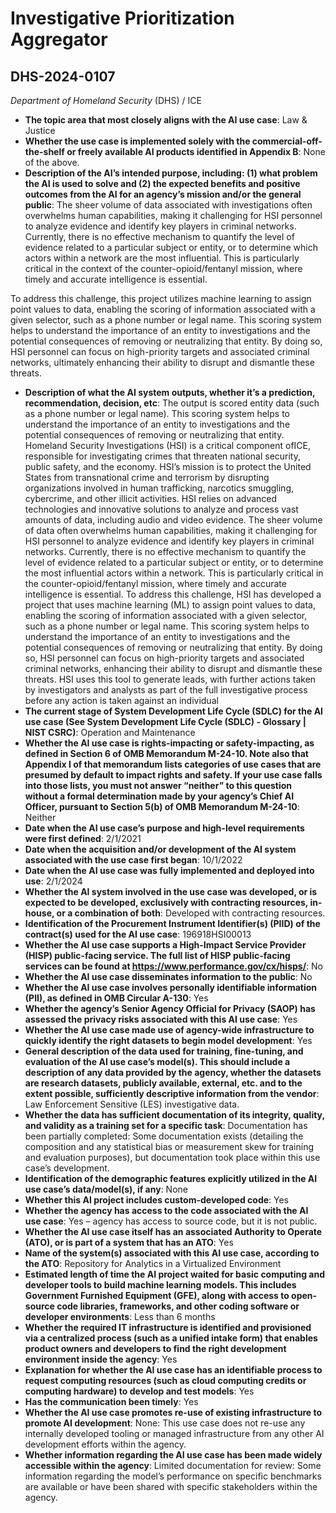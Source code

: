# Investigative Prioritization Aggregator
## DHS-2024-0107
_Department of Homeland Security_ (DHS) / ICE


+ **The topic area that most closely aligns with the AI use case**: Law & Justice
+ **Whether the use case is implemented solely with the commercial-off-the-shelf or freely available AI products identified in Appendix B**: None of the above.
+ **Description of the AI’s intended purpose, including: (1) what problem the AI is used to solve and (2) the expected benefits and positive outcomes from the AI for an agency’s mission and/or the general public**: The sheer volume of data associated with investigations often overwhelms human capabilities, making it challenging for HSI personnel to analyze evidence and identify key players in criminal networks. Currently, there is no effective mechanism to quantify the level of evidence related to a particular subject or entity, or to determine which actors within a network are the most influential. This is particularly critical in the context of the counter-opioid/fentanyl mission, where timely and accurate intelligence is essential.

To address this challenge, this project utilizes machine learning to assign point values to data, enabling the scoring of information associated with a given selector, such as a phone number or legal name. This scoring system helps to understand the importance of an entity to investigations and the potential consequences of removing or neutralizing that entity. By doing so, HSI personnel can focus on high-priority targets and associated criminal networks, ultimately enhancing their ability to disrupt and dismantle these threats.
+ **Description of what the AI system outputs, whether it’s a prediction, recommendation, decision, etc**: The output is scored entity data (such as a phone number or legal name). This scoring system helps to understand the importance of an entity to investigations and the potential consequences of removing or neutralizing that entity.
Homeland Security Investigations (HSI) is a critical component ofICE, responsible for investigating crimes that threaten national security, public safety, and the economy. HSI’s mission is to protect the United States from transnational crime and terrorism by disrupting organizations involved in human trafficking, narcotics smuggling, cybercrime, and other illicit activities. HSI relies on advanced technologies and innovative solutions to analyze and process vast amounts of data, including audio and video evidence. The sheer volume of data often overwhelms human capabilities, making it challenging for HSI personnel to analyze evidence and identify key players in criminal networks. Currently, there is no effective mechanism to quantify the level of evidence related to a particular subject or entity, or to determine the most influential actors within a network. This is particularly critical in the counter-opioid/fentanyl mission, where timely and accurate intelligence is essential. To address this challenge, HSI has developed a project that uses machine learning (ML) to assign point values to data, enabling the scoring of information associated with a given selector, such as a phone number or legal name. This scoring system helps to understand the importance of an entity to investigations and the potential consequences of removing or neutralizing that entity. By doing so, HSI personnel can focus on high-priority targets and associated criminal networks, enhancing their ability to disrupt and dismantle these threats. HSI uses this tool to generate leads, with further actions taken by investigators and analysts as part of the full investigative process before any action is taken against an individual
+ **The current stage of System Development Life Cycle (SDLC) for the AI use case (See System Development Life Cycle (SDLC) - Glossary | NIST CSRC)**: Operation and Maintenance
+ **Whether the AI use case is rights-impacting or safety-impacting, as defined in Section 6 of OMB Memorandum M-24-10. Note also that Appendix I of that memorandum lists categories of use cases that are presumed by default to impact rights and safety. If your use case falls into those lists, you must not answer “neither” to this question without a formal determination made by your agency’s Chief AI Officer, pursuant to Section 5(b) of OMB Memorandum M-24-10**: Neither
+ **Date when the AI use case’s purpose and high-level requirements were first defined**: 2/1/2021
+ **Date when the acquisition and/or development of the AI system associated with the use case first began**: 10/1/2022
+ **Date when the AI use case was fully implemented and deployed into use**: 2/1/2024
+ **Whether the AI system involved in the use case was developed, or is expected to be developed, exclusively with contracting resources, in-house, or a combination of both**: Developed with contracting resources.
+ **Identification of the Procurement Instrument Identifier(s) (PIID) of the contract(s) used for the AI use case**: 196918HSI00013
+ **Whether the AI use case supports a High-Impact Service Provider (HISP) public-facing service. The full list of HISP public-facing services can be found at https://www.performance.gov/cx/hisps/**: No
+ **Whether the AI use case disseminates information to the public**: No
+ **Whether the AI use case involves personally identifiable information (PII), as defined in OMB Circular A-130**: Yes
+ **Whether the agency’s Senior Agency Official for Privacy (SAOP) has assessed the privacy risks associated with this AI use case**: Yes
+ **Whether the AI use case made use of agency-wide infrastructure to quickly identify the right datasets to begin model development**: Yes
+ **General description of the data used for training, fine-tuning, and evaluation of the AI use case’s model(s). This should include a description of any data provided by the agency, whether the datasets are research datasets, publicly available, external, etc. and to the extent possible, sufficiently descriptive information from the vendor**: Law Enforcement Sensitive (LES) investigative data.
+ **Whether the data has sufficient documentation of its integrity, quality, and validity as a training set for a specific task**: Documentation has been partially completed: Some documentation exists (detailing the composition and any statistical bias or measurement skew for training and evaluation purposes), but documentation took place within this use case’s development.
+ **Identification of the demographic features explicitly utilized in the AI use case’s data/model(s), if any**: None
+ **Whether this AI project includes custom-developed code**: Yes
+ **Whether the agency has access to the code associated with the AI use case**: Yes – agency has access to source code, but it is not public.
+ **Whether the AI use case itself has an associated Authority to Operate (ATO), or is part of a system that has an ATO**: Yes
+ **Name of the system(s) associated with this AI use case, according to the ATO**: Repository for Analytics in a Virtualized Environment
+ **Estimated length of time the AI project waited for basic computing and developer tools to build machine learning models. This includes Government Furnished Equipment (GFE), along with access to open-source code libraries, frameworks, and other coding software or developer environments**: Less than 6 months
+ **Whether the required IT infrastructure is identified and provisioned via a centralized process (such as a unified intake form) that enables product owners and developers to find the right development environment inside the agency**: Yes
+ **Explanation for whether the AI use case has an identifiable process to request computing resources (such as cloud computing credits or computing hardware) to develop and test models**: Yes
+ **Has the communication been timely**: Yes
+ **Whether the AI use case promotes re-use of existing infrastructure to promote AI development**: None: This use case does not re-use any internally developed tooling or managed infrastructure from any other AI development efforts within the agency.
+ **Whether information regarding the AI use case has been made widely accessible within the agency**: Limited documentation for review: Some information regarding the model’s performance on specific benchmarks are available or have been shared with specific stakeholders within the agency.